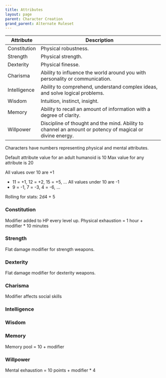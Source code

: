 ```yaml
---
title: Attributes
layout: page
parent: Character Creation
grand_parent: Alternate Ruleset
---
```


| Attribute | Description |
|---|---|
| Constitution | Physical robustness. |
| Strength | Physical strength. |
| Dexterity | Physical finesse. |
| Charisma | Ability to influence the world around you with personality or communication. |
| Intelligence | Ability to comprehend, understand complex ideas, and solve logical problems. |
| Wisdom | Intuition, instinct, insight. |
| Memory | Ability to recall an amount of information with a degree of clarity. |
| Willpower | Discipline of thought and the mind. Ability to channel an amount or potency of magical or divine energy. |

Characters have numbers representing physical and mental attributes.

Default attribute value for an adult humanoid is 10
Max value for any attribute is 20

All values over 10 are +1
  - 11 = +1, 12 = +2, 15 = +5, …
All values under 10 are -1
  - 9 = -1, 7 = -3, 4 = -6, …

Rolling for stats:
2d4 + 5

### Constitution
Modifier added to HP every level up. Physical exhaustion = 1 hour + modifier * 10 minutes

### Strength
Flat damage modifier for strength weapons.

### Dexterity
Flat damage modifier for dexterity weapons.

### Charisma
Modifier affects social skills

### Intelligence

### Wisdom

### Memory
Memory pool = 10 + modifier

### Willpower
Mental exhaustion = 10 points + modifier * 4
